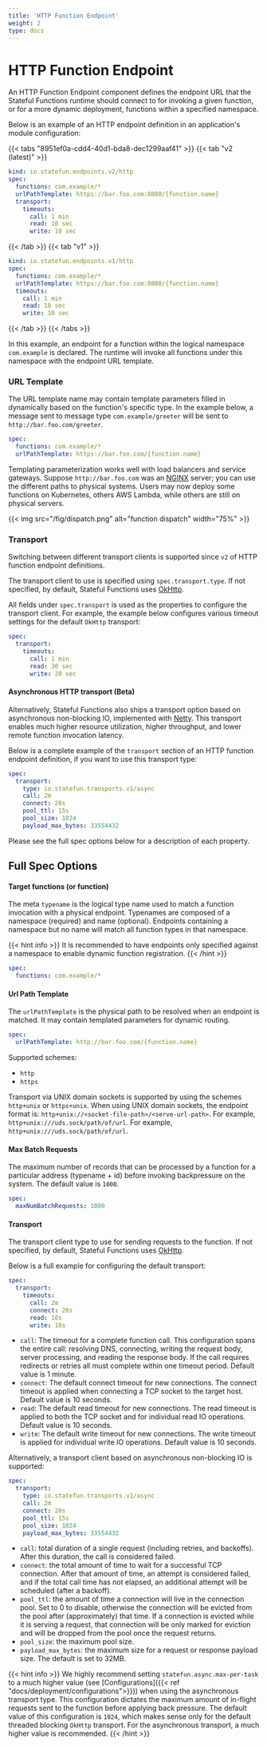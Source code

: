 ```yaml
---
title: 'HTTP Function Endpoint'
weight: 2
type: docs
---
```

<!--
Licensed to the Apache Software Foundation (ASF) under one
or more contributor license agreements.  See the NOTICE file
distributed with this work for additional information
regarding copyright ownership.  The ASF licenses this file
to you under the Apache License, Version 2.0 (the
"License"); you may not use this file except in compliance
with the License.  You may obtain a copy of the License at

  http://www.apache.org/licenses/LICENSE-2.0

Unless required by applicable law or agreed to in writing,
software distributed under the License is distributed on an
"AS IS" BASIS, WITHOUT WARRANTIES OR CONDITIONS OF ANY
KIND, either express or implied.  See the License for the
specific language governing permissions and limitations
under the License.
-->

# HTTP Function Endpoint

An HTTP Function Endpoint component defines the endpoint URL that the Stateful Functions runtime should connect to for
invoking a given function, or for a more dynamic deployment, functions within a specified namespace.

Below is an example of an HTTP endpoint definition in an application's module configuration:

{{< tabs "8951ef0a-cdd4-40d1-bda8-dec1299aaf41" >}}
{{< tab "v2 (latest)" >}}
```yaml
kind: io.statefun.endpoints.v2/http
spec:
  functions: com.example/*
  urlPathTemplate: https://bar.foo.com:8080/{function.name}
  transport:
    timeouts:
      call: 1 min
      read: 10 sec
      write: 10 sec
```
{{< /tab >}}
{{< tab "v1" >}}
```yaml
kind: io.statefun.endpoints.v1/http
spec:
  functions: com.example/*
  urlPathTemplate: https://bar.foo.com:8080/{function.name}
  timeouts:
    call: 1 min
    read: 10 sec
    write: 10 sec
```
{{< /tab >}}
{{< /tabs >}}

In this example, an endpoint for a function within the logical namespace `com.example` is declared.
The runtime will invoke all functions under this namespace with the endpoint URL template.

### URL Template

The URL template name may contain template parameters filled in dynamically based on the function's specific type.
In the example below, a message sent to message type `com.example/greeter` will be sent to `http://bar.foo.com/greeter`.

```yaml
spec:
  functions: com.example/*
  urlPathTemplate: https://bar.foo.com/{function.name}
```

Templating parameterization works well with load balancers and service gateways.
Suppose `http://bar.foo.com` was an [NGINX](https://www.nginx.com/) server; you can use the different paths to physical systems. Users may now deploy some functions on Kubernetes, others AWS Lambda, while others are still on physical servers.

{{< img src="/fig/dispatch.png" alt="function dispatch" width="75%" >}}

### Transport

Switching between different transport clients is supported since `v2` of HTTP function endpoint definitions.

The transport client to use is specified using `spec.transport.type`. If not specified, by default, Stateful Functions uses [OkHttp](https://square.github.io/okhttp/).

All fields under `spec.transport` is used as the properties to configure the transport client. For example, the example below configures various timeout settings for the default `OkHttp` transport:

```yaml
spec:
  transport:
    timeouts:
      call: 1 min
      read: 30 sec
      write: 20 sec
```

#### Asynchronous HTTP transport (Beta)

Alternatively, Stateful Functions also ships a transport option based on asynchronous non-blocking IO, implemented with [Netty](https://netty.io/).
This transport enables much higher resource utilization, higher throughput, and lower remote function invocation latency.

Below is a complete example of the `transport` section of an HTTP function endpoint definition, if you want to use this transport type:

```yaml
spec:
  transport:
    type: io.statefun.transports.v1/async
    call: 2m
    connect: 20s
    pool_ttl: 15s
    pool_size: 1024
    payload_max_bytes: 33554432
```

Please see the full spec options below for a description of each property.

## Full Spec Options

#### Target functions (or function)

The meta `typename` is the logical type name used to match a function invocation with a physical endpoint.
Typenames are composed of a namespace (required) and name (optional).
Endpoints containing a namespace but no name will match all function types in that namespace.

{{< hint info >}}
It is recommended to have endpoints only specified against a namespace to enable dynamic function registration.
{{< /hint >}}

```yaml
spec:
  functions: com.example/*
```

#### Url Path Template

The `urlPathTemplate` is the physical path to be resolved when an endpoint is matched.
It may contain templated parameters for dynamic routing.

```yaml
spec:
  urlPathTemplate: http://bar.foo.com/{function.name}
```

Supported schemes:
* ``http``
* ``https``

Transport via UNIX domain sockets is supported by using the schemes ``http+unix`` or ``https+unix``.
When using UNIX domain sockets, the endpoint format is: ``http+unix://<socket-file-path>/<serve-url-path>``. For example, ``http+unix:///uds.sock/path/of/url``.
For example, ``http+unix:///uds.sock/path/of/url``.

#### Max Batch Requests

The maximum number of records that can be processed by a function for a particular address (typename + id) before invoking backpressure on the system. The default value is `1000`.

```yaml
spec:
  maxNumBatchRequests: 1000
```

#### Transport

The transport client type to use for sending requests to the function. If not specified, by default, Stateful Functions uses [OkHttp](https://square.github.io/okhttp/).

Below is a full example for configuring the default transport:

```yaml
spec:
  transport:
    timeouts:
      call: 2m
      connect: 20s
      read: 10s
      write: 10s
```

* `call`: The timeout for a complete function call. This configuration spans the entire call: resolving DNS, connecting,
  writing the request body, server processing, and reading the response body. If the call requires redirects or retries
  all must complete within one timeout period. Default value is 1 minute.
* `connect`: The default connect timeout for new connections. The connect timeout is applied when connecting a TCP socket to the target host. Default value is 10 seconds.
* `read`: The default read timeout for new connections. The read timeout is applied to both the TCP socket and for individual read IO operations. Default value is 10 seconds.
* `write`: The default write timeout for new connections. The write timeout is applied for individual write IO operations. Default value is 10 seconds.

Alternatively, a transport client based on asynchronous non-blocking IO is supported:

```yaml
spec:
  transport:
    type: io.statefun.transports.v1/async
    call: 2m
    connect: 20s
    pool_ttl: 15s
    pool_size: 1024
    payload_max_bytes: 33554432
```

* `call`: total duration of a single request (including retries, and backoffs). After this duration, the call is considered failed.
* `connect`: the total amount of time to wait for a successful TCP connection. After that amount of time, an attempt is considered failed, and if the total call time has not elapsed, an additional attempt will be scheduled (after a backoff).
* `pool_ttl`: the amount of time a connection will live in the connection pool. Set to 0 to disable, otherwise the connection will be evicted from the pool after (approximately) that time. If a connection is evicted while it is serving a request, that connection will be only marked for eviction and will be dropped from the pool once the request returns.
* `pool_size`: the maximum pool size.
* `payload_max_bytes`: the maximum size for a request or response payload size. The default is set to 32MB.

{{< hint info >}}
We highly recommend setting `statefun.async.max-per-task` to a much higher value (see [Configurations]({{< ref "docs/deployment/configurations">}}))
when using the asynchronous transport type. This configuration dictates the maximum amount of in-flight requests sent to
the function before applying back pressure. The default value of this configuration is `1024`, which makes sense only for
the default threaded blocking `OkHttp` transport. For the asynchronous transport, a much higher value is recommended.
{{< /hint >}}